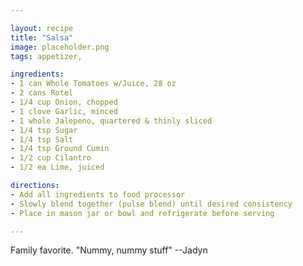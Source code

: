 ```yaml
---

layout: recipe
title: "Salsa"
image: placeholder.png
tags: appetizer,

ingredients:
- 1 can Whole Tomatoes w/Juice, 28 oz
- 2 cans Rotel
- 1/4 cup Onion, chopped
- 1 clove Garlic, minced
- 1 whole Jalepeno, quartered & thinly sliced
- 1/4 tsp Sugar
- 1/4 tsp Salt
- 1/4 tsp Ground Cumin
- 1/2 cup Cilantro
- 1/2 ea Lime, juiced

directions:
- Add all ingredients to food processor
- Slowly blend together (pulse blend) until desired consistency
- Place in mason jar or bowl and refrigerate before serving

---
```


Family favorite. "Nummy, nummy stuff" --Jadyn